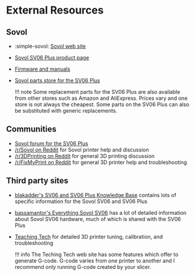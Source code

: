 # External Resources

## Sovol

* :simple-sovol: [Sovol web site][sovol]
* [Sovol SV06 Plus product page][sovol-sv06-plus]
* [Firmware and manuals][sovol-downloads]
* [Sovol parts store for the SV06 Plus][sovol-sv06-plus-parts]

    !!! note
        Some replacement parts for the SV06 Plus are also available from other
        stores such as Amazon and AliExpress. Prices vary and one store is not
        always the cheapest. Some parts on the SV06 Plus can also be substituted
        with generic replacements.

## Communities

* [Sovol forum for the SV06 Plus][sovol-sv06-plus-forum]
* [/r/Sovol on Reddit][reddit-sovol] for Sovol printer help and discussion
* [/r/3DPrinting on Reddit][reddit-3dprinting] for general 3D printing
  discussion
* [/r/FixMyPrint on Reddit][reddit-fixmyprint] for general 3D printer help and
  troubleshooting

## Third party sites

* [blakadder's SV06 and SV06 Plus Knowledge Base][blakadder-sv06-kb] contains
  lots of specific information for the Sovol SV06 and SV06 Plus
* [bassamantor's Everything Sovol SV06][bassamantor-everything-sovol-sv06]
  has a lot of detailed information about Sovol SV06 hardware, much of which is
  shared with the SV06 Plus
* [Teaching Tech][teaching-tech] for detailed 3D printer tuning, calibration,
  and troubleshooting

    !!! info
        The Teching Tech web site has some features which offer to generate
        G-code. G-code varies from one printer to another and I recommend only
        running G-code created by your slicer.


[blakadder-sv06-kb]: https://sv06.blakadder.com/
[bassamantor-everything-sovol-sv06]: https://github.com/bassamanator/everything-sovol-sv06
[reddit-3dprinting]: https://old.reddit.com/r/3DPrinting/
[reddit-fixmyprint]: https://old.reddit.com/r/FixMyPrint/
[reddit-sovol]: https://old.reddit.com/r/Sovol/
[sovol-downloads]: https://www.sovol3d.com/pages/download
[sovol-sv06-plus-forum]: https://forum.sovol3d.com/c/sovl-sv06-plus/52
[sovol-sv06-plus-parts]: https://www.sovol3d.com/collections/fdm-parts/For-Sovol-SV06-Plus
[sovol-sv06-plus]: https://www.sovol3d.com/products/sovol-sv06-plus-fully-open-source-3d-printer-with-linear-rail-structure
[sovol]: https://sovol3d.com
[teaching-tech]: https://teachingtechyt.github.io/
